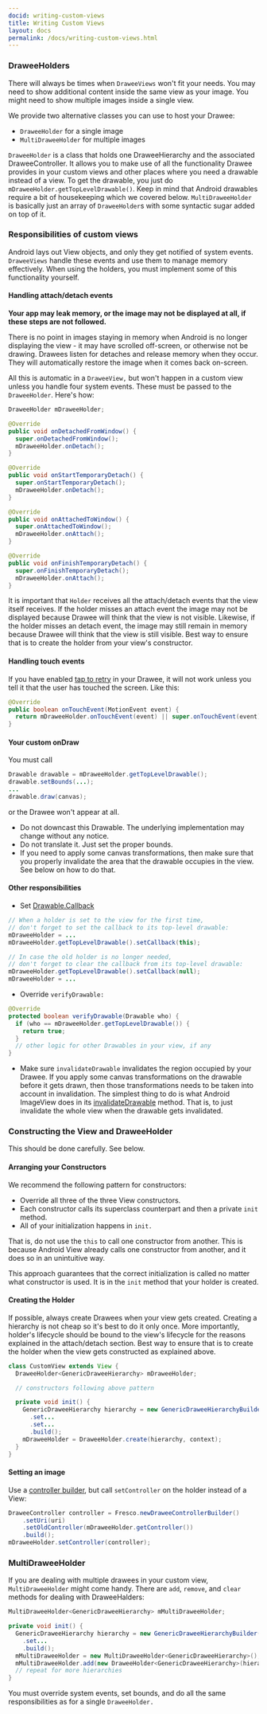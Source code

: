 ```yaml
---
docid: writing-custom-views
title: Writing Custom Views
layout: docs
permalink: /docs/writing-custom-views.html
---
```


### DraweeHolders

There will always be times when `DraweeViews` won't fit your needs. You may need to show additional content inside the same view as your image. You might need to show multiple images inside a single view.

We provide two alternative classes you can use to host your Drawee:

* `DraweeHolder` for a single image
* `MultiDraweeHolder` for multiple images

`DraweeHolder` is a class that holds one DraweeHierarchy and the associated DraweeController. It allows you to make use of all the functionality Drawee provides in your custom views and other places where you need a drawable instead of a view. To get the drawable, you just do `mDraweeHolder.getTopLevelDrawable()`. Keep in mind that Android drawables require a bit of housekeeping which we covered below.
`MultiDraweeHolder` is basically just an array of `DraweeHolder`s with some syntactic sugar added on top of it.

### Responsibilities of custom views

Android lays out View objects, and only they get notified of system events. `DraweeViews` handle these events and use them to manage memory effectively. When using the holders, you must implement some of this functionality yourself.

#### Handling attach/detach events

**Your app may leak memory, or the image may not be displayed at all, if these steps are not followed.**

There is no point in images staying in memory when Android is no longer displaying the view - it may have scrolled off-screen, or otherwise not be drawing. Drawees listen for detaches and release memory when they occur. They will automatically restore the image when it comes back on-screen.

All this is automatic in a `DraweeView,` but won't happen in a custom view unless you handle four system events. These must be passed to the `DraweeHolder`. Here's how:

```java
DraweeHolder mDraweeHolder;

@Override
public void onDetachedFromWindow() {
  super.onDetachedFromWindow();
  mDraweeHolder.onDetach();
}

@Override
public void onStartTemporaryDetach() {
  super.onStartTemporaryDetach();
  mDraweeHolder.onDetach();
}

@Override
public void onAttachedToWindow() {
  super.onAttachedToWindow();
  mDraweeHolder.onAttach();
}

@Override
public void onFinishTemporaryDetach() {
  super.onFinishTemporaryDetach();
  mDraweeHolder.onAttach();
}
```

It is important that `Holder` receives all the attach/detach events that the view itself receives. If the holder misses an attach event the image may not be displayed because Drawee will think that the view is not visible. Likewise, if the holder misses an detach event, the image may still remain in memory because Drawee will think that the view is still visible. Best way to ensure that is to create the holder from your view's constructor.

#### Handling touch events

If you have enabled [tap to retry](placeholder-failure-retry.html) in your Drawee, it will not work unless you tell it that the user has touched the screen. Like this:

```java
@Override
public boolean onTouchEvent(MotionEvent event) {
  return mDraweeHolder.onTouchEvent(event) || super.onTouchEvent(event);
}
```

#### Your custom onDraw

You must call

```java
Drawable drawable = mDraweeHolder.getTopLevelDrawable();
drawable.setBounds(...);
...
drawable.draw(canvas);
```
or the Drawee won't appear at all.

* Do not downcast this Drawable. The underlying implementation may change without any notice.
* Do not translate it. Just set the proper bounds.
* If you need to apply some canvas transformations, then make sure that you properly invalidate the area that the drawable occupies in the view. See below on how to do that.

#### Other responsibilities

* Set [Drawable.Callback](http://developer.android.com/reference/android/graphics/drawable/Drawable.Callback.html)

```java
// When a holder is set to the view for the first time,
// don't forget to set the callback to its top-level drawable:
mDraweeHolder = ...
mDraweeHolder.getTopLevelDrawable().setCallback(this);

// In case the old holder is no longer needed,
// don't forget to clear the callback from its top-level drawable:
mDraweeHolder.getTopLevelDrawable().setCallback(null);
mDraweeHolder = ...
```

* Override `verifyDrawable:`

```java
@Override
protected boolean verifyDrawable(Drawable who) {
  if (who == mDraweeHolder.getTopLevelDrawable()) {
    return true;
  }
  // other logic for other Drawables in your view, if any
}
```

* Make sure `invalidateDrawable` invalidates the region occupied by your Drawee. If you apply some canvas transformations on the drawable before it gets drawn, then those transformations needs to be taken into account in invalidation. The simplest thing to do is what Android ImageView does in its [invalidateDrawable](http://grepcode.com/file/repository.grepcode.com/java/ext/com.google.android/android/4.4.4_r1/android/widget/ImageView.java#192) method. That is, to just invalidate the whole view when the drawable gets invalidated.


### Constructing the View and DraweeHolder

This should be done carefully. See below.

#### Arranging your Constructors

We recommend the following pattern for constructors:

* Override all three of the three View constructors.
* Each constructor calls its superclass counterpart and then a private `init` method.
* All of your initialization happens in `init.`

That is, do not use the `this` to call one constructor from another. This is because Android View already calls one constructor from another, and it does so in an unintuitive way.

This approach guarantees that the correct initialization is called no matter what constructor is used. It is in the `init` method that your holder is created.

#### Creating the Holder

If possible, always create Drawees when your view gets created. Creating a hierarchy is not cheap so it's best to do it only once. More importantly, holder's lifecycle should be bound to the view's lifecycle for the reasons explained in the attach/detach section. Best way to ensure that is to create the holder when the view gets constructed as explained above.

```java
class CustomView extends View {
  DraweeHolder<GenericDraweeHierarchy> mDraweeHolder;

  // constructors following above pattern

  private void init() {
    GenericDraweeHierarchy hierarchy = new GenericDraweeHierarchyBuilder(getResources());
      .set...
      .set...
      .build();
    mDraweeHolder = DraweeHolder.create(hierarchy, context);
  }
}
```

#### Setting an image

Use a [controller builder](using-controllerbuilder.html), but call `setController` on the holder instead of a View:

```java
DraweeController controller = Fresco.newDraweeControllerBuilder()
    .setUri(uri)
    .setOldController(mDraweeHolder.getController())
    .build();
mDraweeHolder.setController(controller);
```

### MultiDraweeHolder

If you are dealing with multiple drawees in your custom view, `MultiDraweeHolder` might come handy. There are `add`, `remove`, and `clear` methods for dealing with DraweeHalders:

```java
MultiDraweeHolder<GenericDraweeHierarchy> mMultiDraweeHolder;

private void init() {
  GenericDraweeHierarchy hierarchy = new GenericDraweeHierarchyBuilder(getResources());
    .set...
    .build();
  mMultiDraweeHolder = new MultiDraweeHolder<GenericDraweeHierarchy>();
  mMultiDraweeHolder.add(new DraweeHolder<GenericDraweeHierarchy>(hierarchy, context));
  // repeat for more hierarchies
}
```

You must override system events, set bounds, and do all the same responsibilities as for a single `DraweeHolder.`
